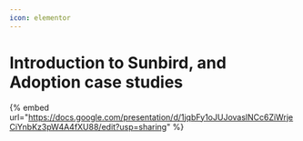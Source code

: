 ```yaml
---
icon: elementor
---
```


# Introduction to Sunbird, and Adoption case studies



{% embed url="https://docs.google.com/presentation/d/1jqbFy1oJUJovaslNCc6ZiWrjeCiYnbKz3pW4A4fXU88/edit?usp=sharing" %}
